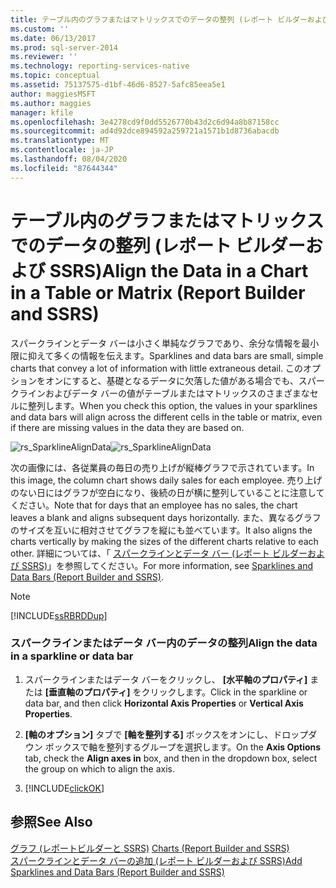 ```yaml
---
title: テーブル内のグラフまたはマトリックスでのデータの整列 (レポート ビルダーおよび SSRS) | Microsoft Docs
ms.custom: ''
ms.date: 06/13/2017
ms.prod: sql-server-2014
ms.reviewer: ''
ms.technology: reporting-services-native
ms.topic: conceptual
ms.assetid: 75137575-d1bf-46d6-8527-5afc85eea5e1
author: maggiesMSFT
ms.author: maggies
manager: kfile
ms.openlocfilehash: 3e4278cd9f0dd5526770b43d2c6d94a8b87158cc
ms.sourcegitcommit: ad4d92dce894592a259721a1571b1d8736abacdb
ms.translationtype: MT
ms.contentlocale: ja-JP
ms.lasthandoff: 08/04/2020
ms.locfileid: "87644344"
---
```

# <a name="align-the-data-in-a-chart-in-a-table-or-matrix-report-builder-and-ssrs"></a><span data-ttu-id="3d1d2-102">テーブル内のグラフまたはマトリックスでのデータの整列 (レポート ビルダーおよび SSRS)</span><span class="sxs-lookup"><span data-stu-id="3d1d2-102">Align the Data in a Chart in a Table or Matrix (Report Builder and SSRS)</span></span>
  <span data-ttu-id="3d1d2-103">スパークラインとデータ バーは小さく単純なグラフであり、余分な情報を最小限に抑えて多くの情報を伝えます。</span><span class="sxs-lookup"><span data-stu-id="3d1d2-103">Sparklines and data bars are small, simple charts that convey a lot of information with little extraneous detail.</span></span> <span data-ttu-id="3d1d2-104">このオプションをオンにすると、基礎となるデータに欠落した値がある場合でも、スパークラインおよびデータ バーの値がテーブルまたはマトリックスのさまざまなセルに整列します。</span><span class="sxs-lookup"><span data-stu-id="3d1d2-104">When you check this option, the values in your sparklines and data bars will align across the different cells in the table or matrix, even if there are missing values in the data they are based on.</span></span>  
  
 <span data-ttu-id="3d1d2-105">![rs_SparklineAlignData](../media/rs-sparklinealigndata.gif "rs_SparklineAlignData")</span><span class="sxs-lookup"><span data-stu-id="3d1d2-105">![rs_SparklineAlignData](../media/rs-sparklinealigndata.gif "rs_SparklineAlignData")</span></span>  
  
 <span data-ttu-id="3d1d2-106">次の画像には、各従業員の毎日の売り上げが縦棒グラフで示されています。</span><span class="sxs-lookup"><span data-stu-id="3d1d2-106">In this image, the column chart shows daily sales for each employee.</span></span> <span data-ttu-id="3d1d2-107">売り上げのない日にはグラフが空白になり、後続の日が横に整列していることに注意してください。</span><span class="sxs-lookup"><span data-stu-id="3d1d2-107">Note that for days that an employee has no sales, the chart leaves a blank and aligns subsequent days horizontally.</span></span> <span data-ttu-id="3d1d2-108">また、異なるグラフのサイズを互いに相対させてグラフを縦にも並べています。</span><span class="sxs-lookup"><span data-stu-id="3d1d2-108">It also aligns the charts vertically by making the sizes of the different charts relative to each other.</span></span> <span data-ttu-id="3d1d2-109">詳細については、「 [スパークラインとデータ バー (レポート ビルダーおよび SSRS)](sparklines-and-data-bars-report-builder-and-ssrs.md)」を参照してください。</span><span class="sxs-lookup"><span data-stu-id="3d1d2-109">For more information, see [Sparklines and Data Bars &#40;Report Builder and SSRS&#41;](sparklines-and-data-bars-report-builder-and-ssrs.md).</span></span>  
  
> [!NOTE]  
>  [!INCLUDE[ssRBRDDup](../../includes/ssrbrddup-md.md)]  
  
### <a name="align-the-data-in-a-sparkline-or-data-bar"></a><span data-ttu-id="3d1d2-110">スパークラインまたはデータ バー内のデータの整列</span><span class="sxs-lookup"><span data-stu-id="3d1d2-110">Align the data in a sparkline or data bar</span></span>  
  
1.  <span data-ttu-id="3d1d2-111">スパークラインまたはデータ バーをクリックし、 **[水平軸のプロパティ]** または **[垂直軸のプロパティ]** をクリックします。</span><span class="sxs-lookup"><span data-stu-id="3d1d2-111">Click in the sparkline or data bar, and then click **Horizontal Axis Properties** or **Vertical Axis Properties**.</span></span>  
  
2.  <span data-ttu-id="3d1d2-112">**[軸のオプション]** タブで **[軸を整列する]** ボックスをオンにし、ドロップダウン ボックスで軸を整列するグループを選択します。</span><span class="sxs-lookup"><span data-stu-id="3d1d2-112">On the **Axis Options** tab, check the **Align axes in** box, and then in the dropdown box, select the group on which to align the axis.</span></span>  
  
3.  [!INCLUDE[clickOK](../../includes/clickok-md.md)]  
  
## <a name="see-also"></a><span data-ttu-id="3d1d2-113">参照</span><span class="sxs-lookup"><span data-stu-id="3d1d2-113">See Also</span></span>  
 <span data-ttu-id="3d1d2-114">[グラフ &#40;レポートビルダーと SSRS&#41;](charts-report-builder-and-ssrs.md) </span><span class="sxs-lookup"><span data-stu-id="3d1d2-114">[Charts &#40;Report Builder and SSRS&#41;](charts-report-builder-and-ssrs.md) </span></span>  
 [<span data-ttu-id="3d1d2-115">スパークラインとデータ バーの追加 &#40;レポート ビルダーおよび SSRS&#41;</span><span class="sxs-lookup"><span data-stu-id="3d1d2-115">Add Sparklines and Data Bars &#40;Report Builder and SSRS&#41;</span></span>](add-sparklines-and-data-bars-report-builder-and-ssrs.md)  
  
  
